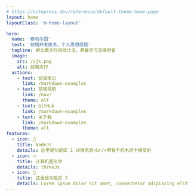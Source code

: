 ```yaml
---
# https://vitepress.dev/reference/default-theme-home-page
layout: home
layoutClass: 'm-home-layout'

hero:
  name: '察哈尔国'
  text: '前端开发技术，个人思想感悟'
  tagline: 柳比歇夫时间统计法，费曼学习法推崇者
  image:
    src: /zjk.png
    alt: 前端志行
  actions:
    - text: 前端笔记
      link: /markdown-examples
    - text: 前端导航
      link: /nav/
      theme: alt
    - text: GitHub
      link: /markdown-examples
    - text: 关于我
      link: /markdown-examples
      theme: alt  
features:
  - icon: 🧭
    title: NodeJs
    details: 这里是功能区 1 详情信息<br/>啊看手机电话卡接受的
  - icon: 🔥
    title: 计算机图形学
    details: threeJs 
  - icon: 🔧
    title: 这里是功能区 3
    details: Lorem ipsum dolor sit amet, consectetur adipiscing elit
---
```

